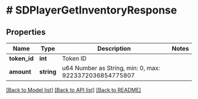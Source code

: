 # # SDPlayerGetInventoryResponse

## Properties

Name | Type | Description | Notes
------------ | ------------- | ------------- | -------------
**token_id** | **int** | Token ID |
**amount** | **string** | u64 Number as String, min: 0, max: 9223372036854775807 |

[[Back to Model list]](../../README.md#models) [[Back to API list]](../../README.md#endpoints) [[Back to README]](../../README.md)
